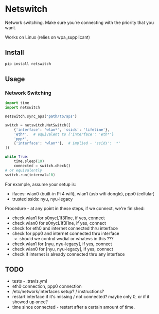 # Netswitch

Network switching. Make sure you're connecting with the priority that you want.

Works on Linux (relies on wpa_supplicant)


## Install

```bash
pip install netswitch
```

## Usage

### Network Switching

```python
import time
import netswitch

netswitch.sync_aps('path/to/aps')

switch = netswitch.NetSwitch([
    {'interface': 'wlan*', 'ssids': 'lifeline'},
    'eth*',  # equivalent to {'interface': 'eth*'}
    'ppp*',
    {'interface': 'wlan*'},  # implied - 'ssids': '*'
])

while True:
    time.sleep(10)
    connected = switch.check()
# or equivalently
switch.run(interval=10)
```

For example, assume your setup is:
 - ifaces: wlan0 (built-in Pi 4 wifi), wlan1 (usb wifi dongle), ppp0 (cellular)
 - trusted ssids: nyu, nyu-legacy

Procedure - at any point in these steps, if we connect, we're finished:
 - check wlan1 for s0nycL1f3l1ne, if yes, connect
 - check wlan0 for s0nycL1f3l1ne, if yes, connect
 - check for eth0 and internet connected thru interface
 - check for ppp0 and internet connected thru interface
    - should we control wvdial or whatevs in this ???
 - check wlan1 for [nyu, nyu-legacy], if yes, connect
 - check wlan0 for [nyu, nyu-legacy], if yes, connect
 - check if internet is already connected thru any interface



## TODO
 - tests - .travis.yml
 - eth0 connection, ppp0 connection
 - /etc/network/interfaces setup? / instructions?
 - restart interface if it's missing / not connected? maybe only 0, or if it showed up once?
 - time since connected - restart after a certain amount of time.
